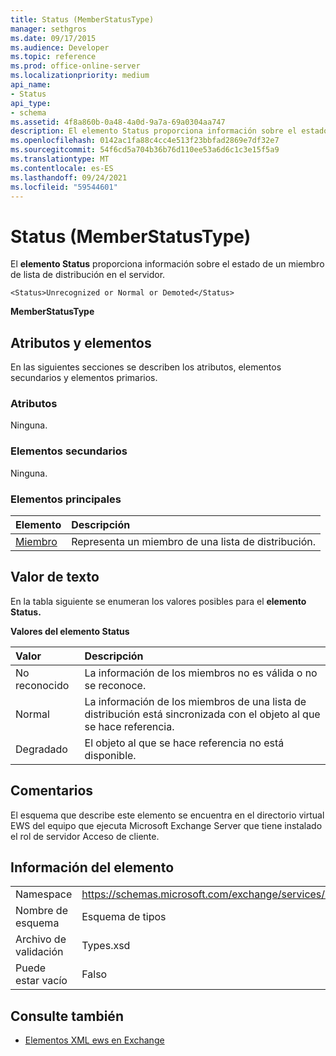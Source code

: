 ```yaml
---
title: Status (MemberStatusType)
manager: sethgros
ms.date: 09/17/2015
ms.audience: Developer
ms.topic: reference
ms.prod: office-online-server
ms.localizationpriority: medium
api_name:
- Status
api_type:
- schema
ms.assetid: 4f8a860b-0a48-4a0d-9a7a-69a0304aa747
description: El elemento Status proporciona información sobre el estado de un miembro de lista de distribución en el servidor.
ms.openlocfilehash: 0142ac1fa88c4cc4e513f23bbfad2869e7df32e7
ms.sourcegitcommit: 54f6cd5a704b36b76d110ee53a6d6c1c3e15f5a9
ms.translationtype: MT
ms.contentlocale: es-ES
ms.lasthandoff: 09/24/2021
ms.locfileid: "59544601"
---
```

# <a name="status-memberstatustype"></a>Status (MemberStatusType)

El **elemento Status** proporciona información sobre el estado de un miembro de lista de distribución en el servidor. 
  
```
<Status>Unrecognized or Normal or Demoted</Status>
```

 **MemberStatusType**
## <a name="attributes-and-elements"></a>Atributos y elementos

En las siguientes secciones se describen los atributos, elementos secundarios y elementos primarios.
  
### <a name="attributes"></a>Atributos

Ninguna.
  
### <a name="child-elements"></a>Elementos secundarios

Ninguna.
  
### <a name="parent-elements"></a>Elementos principales

|**Elemento**|**Descripción**|
|:-----|:-----|
|[Miembro](member-ex15websvcsotherref.md) <br/> |Representa un miembro de una lista de distribución.  <br/> |
   
## <a name="text-value"></a>Valor de texto

En la tabla siguiente se enumeran los valores posibles para el **elemento Status.** 
  
**Valores del elemento Status**

|**Valor**|**Descripción**|
|:-----|:-----|
|No reconocido  <br/> |La información de los miembros no es válida o no se reconoce.  <br/> |
|Normal  <br/> |La información de los miembros de una lista de distribución está sincronizada con el objeto al que se hace referencia.  <br/> |
|Degradado  <br/> |El objeto al que se hace referencia no está disponible.  <br/> |
   
## <a name="remarks"></a>Comentarios

El esquema que describe este elemento se encuentra en el directorio virtual EWS del equipo que ejecuta Microsoft Exchange Server que tiene instalado el rol de servidor Acceso de cliente.
  
## <a name="element-information"></a>Información del elemento

|||
|:-----|:-----|
|Namespace  <br/> |https://schemas.microsoft.com/exchange/services/2006/types  <br/> |
|Nombre de esquema  <br/> |Esquema de tipos  <br/> |
|Archivo de validación  <br/> |Types.xsd  <br/> |
|Puede estar vacío  <br/> |Falso  <br/> |
   
## <a name="see-also"></a>Consulte también



- [Elementos XML ews en Exchange](ews-xml-elements-in-exchange.md)

